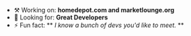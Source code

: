 - ⚒️ Working on: **homedepot.com and marketlounge.org**
- 🔭 Looking for: **Great Developers**
- ⚡ Fun fact: ** *I know a bunch of devs you'd like to meet.* **
